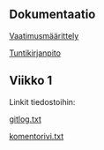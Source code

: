 ## Dokumentaatio

[Vaatimusmäärittely](https://github.com/ahpasila/ot-harjoitustyo/blob/master/dokumentaatio/vaatimusmaarittely.md)

[Tuntikirjanpito](https://github.com/ahpasila/ot-harjoitustyo/blob/master/dokumentaatio/tuntikirjanpito.md)

## Viikko 1

Linkit tiedostoihin:

[gitlog.txt](https://github.com/ahpasila/ot-harjoitustyo/blob/master/laskarit/viikko1/gitlog.txt)

[komentorivi.txt](https://github.com/ahpasila/ot-harjoitustyo/blob/master/laskarit/viikko1/komentorivi.txt)
